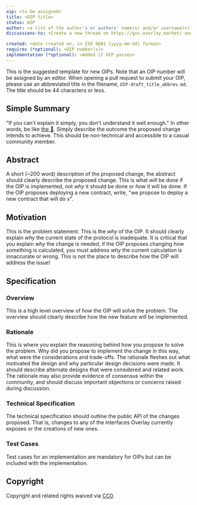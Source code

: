```yaml
---
oip: <to be assigned>
title: <OIP title>
status: WIP
author: <a list of the author's or authors' name(s) and/or username(s), or name(s) and email(s), e.g. (use with the parentheses or triangular brackets): FirstName LastName (@GitHubUsername), FirstName LastName <foo@bar.com>, FirstName (@GitHubUsername) and GitHubUsername (@GitHubUsername)>
discussions-to: <Create a new thread on https://gov.overlay.market/ and drop the link here>

created: <date created on, in ISO 8601 (yyyy-mm-dd) format>
requires (*optional): <OIP number(s)>
implementation (*optional): <Added if OIP passes>
---
```


<!--You can leave these HTML comments in your merged OIP and delete the visible duplicate text guides, they will not appear and may be helpful to refer to if you edit it again. This is the suggested template for new OIPs. Note that an OIP number will be assigned by an editor. When opening a pull request to submit your OIP, please use an abbreviated title in the filename, `OIP-draft_title_abbrev.md`. The title should be 44 characters or less.-->

This is the suggested template for new OIPs. Note that an OIP number will be assigned by an editor. When opening a pull request to submit your OIP, please use an abbreviated title in the filename, `OIP-draft_title_abbrev.md`. The title should be 44 characters or less.

## Simple Summary
<!--"If you can't explain it simply, you don't understand it well enough." Simply describe the outcome the proposed changes intends to achieve. This should be non-technical and accessible to a casual community member.-->
"If you can't explain it simply, you don't understand it well enough." In other words, be like [the 🐐](https://twitter.com/ProfFeynman/status/955081219108061185?s=20). Simply describe the outcome the proposed change intends to achieve. This should be non-technical and accessible to a casual community member.

## Abstract
<!--A short (~200 word) description of the proposed change, the abstract should clearly describe the proposed change. This is what *will* be done if the OIP is implemented, not *why* it should be done or *how* it will be done. If the OIP proposes deploying a new contract, write, "we propose to deploy a new contract that will do x".-->
A short (~200 word) description of the proposed change, the abstract should clearly describe the proposed change. This is what *will* be done if the OIP is implemented, not *why* it should be done or *how* it will be done. If the OIP proposes deploying a new contract, write, "we propose to deploy a new contract that will do x".

## Motivation
<!--This is the problem statement. This is the *why* of the OIP. It should clearly explain *why* the current state of the protocol is inadequate.  It is critical that you explain *why* the change is needed, if the OIP proposes changing how something is calculated, you must address *why* the current calculation is innaccurate or wrong. This is not the place to describe how the OIP will address the issue!-->
This is the problem statement. This is the *why* of the OIP. It should clearly explain *why* the current state of the protocol is inadequate.  It is critical that you explain *why* the change is needed, if the OIP proposes changing how something is calculated, you must address *why* the current calculation is innaccurate or wrong. This is not the place to describe how the OIP will address the issue!

## Specification
<!--The specification should describe the syntax and semantics of any new feature, there are five sections
1. Overview
2. Rationale
3. Technical Specification
4. Test Cases
5. Configurable Values
-->

### Overview
<!--This is a high level overview of *how* the OIP will solve the problem. The overview should clearly describe how the new feature will be implemented.-->
This is a high level overview of *how* the OIP will solve the problem. The overview should clearly describe how the new feature will be implemented.

### Rationale
<!--This is where you explain the reasoning behind how you propose to solve the problem. Why did you propose to implement the change in this way, what were the considerations and trade-offs. The rationale fleshes out what motivated the design and why particular design decisions were made. It should describe alternate designs that were considered and related work. The rationale may also provide evidence of consensus within the community, and should discuss important objections or concerns raised during discussion.-->
This is where you explain the reasoning behind how you propose to solve the problem. Why did you propose to implement the change in this way, what were the considerations and trade-offs. The rationale fleshes out what motivated the design and why particular design decisions were made. It should describe alternate designs that were considered and related work. The rationale may also provide evidence of consensus within the community, and should discuss important objections or concerns raised during discussion.

### Technical Specification
<!--The technical specification should outline the public API of the changes proposed. That is, changes to any of the interfaces Overlay currently exposes or the creations of new ones.-->
The technical specification should outline the public API of the changes proposed. That is, changes to any of the interfaces Overlay currently exposes or the creations of new ones.

### Test Cases
<!--Test cases for an implementation are mandatory for OIPs but can be included with the implementation..-->
Test cases for an implementation are mandatory for OIPs but can be included with the implementation.

## Copyright
Copyright and related rights waived via [CC0](https://creativecommons.org/publicdomain/zero/1.0/).
